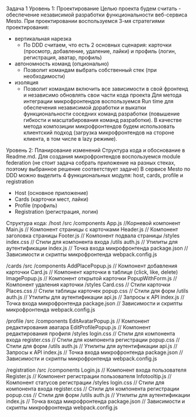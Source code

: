 Задача 1
Уровень 1: Проектирование
Целью проекта будем считать - обеспечение независимой разработки функциональности веб-сервиса Mesto.
При проектировании воспользуемся 3-мя стратегиями проектирования:
* вертикальная нарезка
    * По DDD считаем, что есть 2 основных сценария: карточки (просмотр, добавление, удаление, лайки) и профиль (логин, регистрация, аватар, профиль)
* автономность команд (опционально)
    * Позволит командам выбрать собственный стек (при необходимости)
* изоляция
    * Позволит командам включить все зависимости в свой фронтенд и независимо обновлять свои части кода проекта
Для метода интеграции микрофронтендов воспользуемся Run time для обеспечения независимой доработки и выкатки функциональности соседних команд разработки (повышение гибкости и масштабирования команд разработки).
В качестве метода композиции микрофронтендов будем использовать клиентский подход (загрузка микрофронтендов на стороне клиента, в том числе в lazy режиме).

Уровень 2: Планирование изменений
Структура кода и обоснование в Readme.md.
Для создания микрофронтендов воспользуемся module federation (не стоит задача собрать приложение на разных стеках, поэтому выбранное решение соответствует задаче)
В сервисе Mesto по DDD можно выделить 4 функциональных модуля: host, cards, profile и registration
- Host (основное приложение)
- Cards (карточки мест, лайки)
- Profile (профиль)
- Registration (регистрация, логин)

Структура кода:
/host
  /src
    /components
      App.js		           //Корневой компонент
      Main.js              // Компонент страницы с карточками
      Header.js            // Компонент заголовка страницы
      Footer.js	           // Компонент подвала страницы
    /styles
      index.css              // Стили для компонента входа
    /utils
      auth.js                // Утилиты для аутентификации
    index.js                 // Точка входа микрофронтенда
  package.json               // Зависимости и скрипты микрофронтенда
  webpack.config.js

/cards
  /src
    /components
      AddPlacePopup.js           // Компонент добавления карточки
      Card.js                    // Компонент карточки в таблице (click, like, delete)
      ImagePopup.js              // Компонент открытой карточки
      PopupWithForm.js	         // Компонент удаления карточки
    /styles
      Card.css            // Стили карточки
      Places.css          // Стили таблицы карточек
      popup.css           // Стили для форм
    /utils
      auth.js             // Утилиты для аутентификации
      api.js              // Запросы к API
    index.js              // Точка входа микрофронтенда
  package.json            // Зависимости и скрипты микрофронтенда
  webpack.config.js

/profile
  /src
    /components
      EditAvatarPopup.js   // Компонент редактирования аватара
      EditProfilePopup.js    // Компонент редактирования профиля
    /styles
      login.css              // Стили для компонента входа
      register.css           // Стили для компонента регистрации
      popup.css           // Стили для форм
    /utils
      auth.js                // Утилиты для аутентификации
      api.js                  // Запросы к API
    index.js                 // Точка входа микрофронтенда
  package.json               // Зависимости и скрипты микрофронтенда
  webpack.config.js

/registration
  /src
    /components
      Login.js               // Компонент входа пользователя
      Register.js            // Компонент регистрации пользователя
      Infotooltip.js        // Компонент статусов регистрации
    /styles
      login.css              // Стили для компонента входа
      register.css           // Стили для компонента регистрации
      popup.css           // Стили для форм
    /utils
      auth.js                // Утилиты для аутентификации
    index.js                 // Точка входа микрофронтенда
  package.json               // Зависимости и скрипты микрофронтенда
  webpack.config.js
